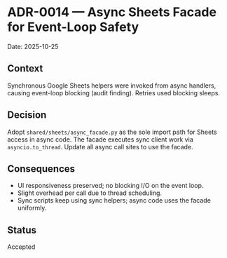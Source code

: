 # ADR-0014 — Async Sheets Facade for Event-Loop Safety
Date: 2025-10-25

## Context
Synchronous Google Sheets helpers were invoked from async handlers, causing
event-loop blocking (audit finding). Retries used blocking sleeps.

## Decision
Adopt `shared/sheets/async_facade.py` as the sole import path for Sheets access
in async code. The facade executes sync client work via `asyncio.to_thread`.
Update all async call sites to use the facade.

## Consequences
- UI responsiveness preserved; no blocking I/O on the event loop.
- Slight overhead per call due to thread scheduling.
- Sync scripts keep using sync helpers; async code uses the facade uniformly.

## Status
Accepted
